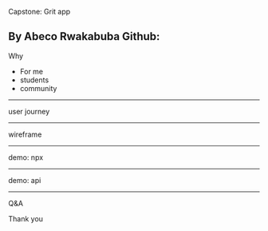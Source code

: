 Capstone: 
Grit app

By Abeco Rwakabuba
Github: 
---
Why 
- For me
- students
- community

---
user journey


---
wireframe

---
demo: npx

---
demo: api

---
Q&A

Thank you
